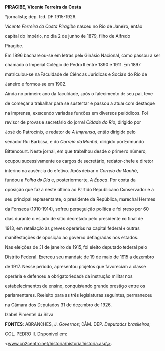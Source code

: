 **PIRAGIBE, Vicente Ferreira da Costa**



\*jornalista; dep. fed. DF 1915-1926.



*Vicente Ferreira da Costa Piragibe* nasceu no Rio de Janeiro, então

capital do Império, no dia 2 de junho de 1879, filho de Alfredo

Piragibe.



Em 1896 bacharelou-se em letras pelo Ginásio Nacional, como passou a ser

chamado o Imperial Colégio de Pedro II entre 1890 e 1911. Em 1897

matriculou-se na Faculdade de Ciências Jurídicas e Sociais do Rio de

Janeiro e formou-se em 1902.



Ainda no primeiro ano da faculdade, após o falecimento de seu pai, teve

de começar a trabalhar para se sustentar e passou a atuar com destaque

na imprensa, exercendo variadas funções em diversos periódicos. Foi

revisor de provas e secretário do jornal *Cidade do Rio*, dirigido por

José do Patrocínio, e redator de *A Imprensa*, então dirigido pelo

senador Rui Barbosa, e do *Correio da Manhã*, dirigido por Edmundo

Bittencourt. Neste jornal, em que trabalhou desde o primeiro número,

ocupou sucessivamente os cargos de secretário, redator-chefe e diretor

interino na ausência do efetivo. Após deixar o *Correio da Manhã*,

fundou a *Folha do Dia* e, posteriormente, *A Época*. Por conta da

oposição que fazia neste último ao Partido Republicano Conservador e a

seu principal representante, o presidente da República, marechal Hermes

da Fonseca (1910-1914), sofreu perseguição política e foi preso por 60

dias durante o estado de sítio decretado pelo presidente no final de

1913, em retaliação às greves operárias na capital federal e outras

manifestações de oposição ao governo deflagradas nos estados.



Nas eleições de 31 de janeiro de 1915, foi eleito deputado federal pelo

Distrito Federal. Exerceu seu mandato de 19 de maio de 1915 a dezembro

de 1917. Nesse período, apresentou projetos que favoreciam a classe

operária e defendeu a obrigatoriedade da instrução militar nos

estabelecimentos de ensino, conquistando grande prestígio entre os

parlamentares. Reeleito para as três legislaturas seguintes, permaneceu

na Câmara dos Deputados 31 de dezembro de 1926.



Izabel Pimentel da Silva



**FONTES**: ABRANCHES, J. *Governos*; CÂM. DEP. *Deputados brasileiros*;

COL. PEDRO II. Disponível em:

\<www.cp2centro.net/historia/historia/historia.asp\>.

